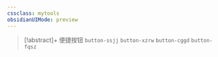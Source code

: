 ```yaml
---
cssclass: mytools
obsidianUIMode: preview
---
```


> [!abstract]+ 便捷按钮
> `button-ssjj` `button-xzrw` `button-cggd`   `button-fqsz`